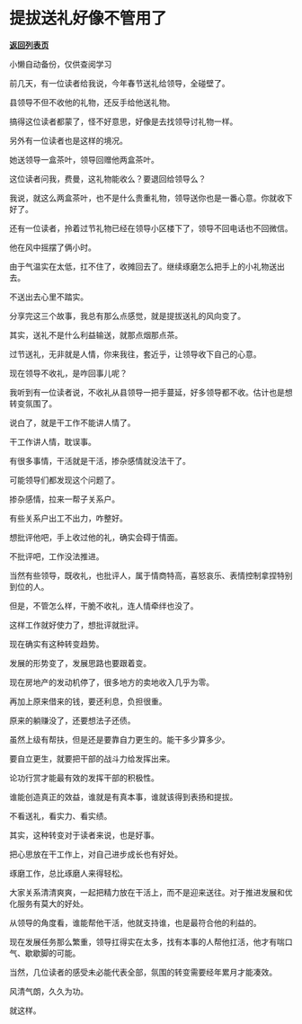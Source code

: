 # 提拔送礼好像不管用了

[**返回列表页**](/gzh/费曼的小茶馆)

小懒自动备份，仅供查阅学习

前几天，有一位读者给我说，今年春节送礼给领导，全碰壁了。

  

县领导不但不收他的礼物，还反手给他送礼物。

  

搞得这位读者都蒙了，怪不好意思，好像是去找领导讨礼物一样。

  

另外有一位读者也是这样的境况。

  

她送领导一盒茶叶，领导回赠他两盒茶叶。

  

这位读者问我，费曼，这礼物能收么？要退回给领导么？

  

我说，就这么两盒茶叶，也不是什么贵重礼物，领导送你也是一番心意。你就收下好了。

  

还有一位读者，拎着过节礼物已经在领导小区楼下了，领导不回电话也不回微信。

  

他在风中摇摆了俩小时。

  

由于气温实在太低，扛不住了，收摊回去了。继续琢磨怎么把手上的小礼物送出去。

  

不送出去心里不踏实。

  

分享完这三个故事，我总有那么点感觉，就是提拔送礼的风向变了。

  

其实，送礼不是什么利益输送，就那点烟那点茶。

  

过节送礼，无非就是人情，你来我往，套近乎，让领导收下自己的心意。

  

现在领导不收礼，是咋回事儿呢？

  

我听到有一位读者说，不收礼从县领导一把手蔓延，好多领导都不收。估计也是想转变氛围了。

  

说白了，就是干工作不能讲人情了。

  

干工作讲人情，耽误事。

  

有很多事情，干活就是干活，掺杂感情就没法干了。

  

可能领导们都发现这个问题了。

  

掺杂感情，拉来一帮子关系户。

  

有些关系户出工不出力，咋整好。

  

想批评他吧，手上收过他的礼，确实会碍于情面。

  

不批评吧，工作没法推进。

  

当然有些领导，既收礼，也批评人，属于情商特高，喜怒哀乐、表情控制拿捏特别到位的人。

  

但是，不管怎么样，干脆不收礼，连人情牵绊也没了。

  

这样工作就好使力了，想批评就批评。

  

现在确实有这种转变趋势。

  

发展的形势变了，发展思路也要跟着变。

  

现在房地产的发动机停了，很多地方的卖地收入几乎为零。

  

再加上原来借来的钱，要还利息，负担很重。

  

原来的躺赚没了，还要想法子还债。

  

虽然上级有帮扶，但是还是要靠自力更生的。能干多少算多少。

  

要自立更生，就要把干部的战斗力给发挥出来。

  

论功行赏才能最有效的发挥干部的积极性。

  

谁能创造真正的效益，谁就是有真本事，谁就该得到表扬和提拔。

  

不看送礼，看实力、看实绩。

  

其实，这种转变对于读者来说，也是好事。

  

把心思放在干工作上，对自己进步成长也有好处。

  

琢磨工作，总比琢磨人来得轻松。

  

大家关系清清爽爽，一起把精力放在干活上，而不是迎来送往。对于推进发展和优化服务有莫大的好处。

  

从领导的角度看，谁能帮他干活，他就支持谁，也是最符合他的利益的。

  

现在发展任务那么繁重，领导扛得实在太多，找有本事的人帮他扛活，他才有喘口气、歇歇脚的可能。

  

当然，几位读者的感受未必能代表全部，氛围的转变需要经年累月才能凑效。

  

风清气朗，久久为功。

  

就这样。

